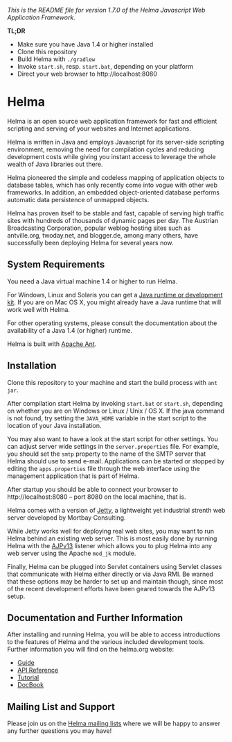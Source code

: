 _This is the README file for version 1.7.0 of the Helma Javascript Web Application Framework._

__TL;DR__  

- Make sure you have Java 1.4 or higher installed
- Clone this repository
- Build Helma with `./gradlew`
- Invoke `start.sh`, resp. `start.bat`, depending on your platform
- Direct your web browser to http://localhost:8080

# Helma

Helma is an open source web application framework for fast and efficient scripting and serving of your websites and Internet applications.

Helma is written in Java and employs Javascript for its server-side scripting environment, removing the need for compilation cycles and reducing development costs while giving you instant access to leverage the whole wealth of Java libraries out there.

Helma pioneered the simple and codeless mapping of application objects to database tables, which has only recently come into vogue with other web frameworks. In addition, an embedded object-oriented database performs automatic data persistence of unmapped objects.

Helma has proven itself to be stable and fast, capable of serving high traffic sites with hundreds of thousands of dynamic pages per day. The Austrian Broadcasting Corporation, popular weblog hosting sites such as antville.org, twoday.net, and blogger.de, among many others, have successfully been deploying Helma for several years now.

## System Requirements

You need a Java virtual machine 1.4 or higher to run Helma.

For Windows, Linux and Solaris you can get a [Java runtime or development kit](http://java.com/en/download/). If you are on Mac OS X, you might already have a Java runtime that will work well with Helma.

For other operating systems, please consult the documentation about the availability of a Java 1.4 (or higher) runtime.

Helma is built with [Apache Ant](http://ant.apache.org/).

## Installation

Clone this repository to your machine and start the build process with `ant jar`.

After compilation start Helma by invoking `start.bat` or `start.sh`, depending on whether you are on Windows or Linux / Unix / OS X. If the java command is not found, try setting the `JAVA_HOME` variable in the start script to the location of your Java
installation. 

You may also want to have a look at the start script for other settings. You can adjust server wide settings in the `server.properties` file. For example, you should set the `smtp` property to the name of the SMTP server that Helma should use to send e-mail. Applications can be started or stopped by editing the `apps.properties` file through the web interface using the management application that is part of Helma.

After startup you should be able to connect your browser to http://localhost:8080 – port 8080 on the local machine, that is.

Helma comes with a version of [Jetty](http://eclipse.org/jetty/), a lightweight yet industrial strenth web server developed by Mortbay Consulting.

While Jetty works well for deploying real web sites, you may want to run Helma behind an existing web server. This is most easily done by running Helma with the [AJPv13](http://tomcat.apache.org/connectors-doc/index.html) listener which allows you to plug Helma into any web server using the Apache `mod_jk` module.

Finally, Helma can be plugged into Servlet containers using Servlet classes that communicate with Helma either directly or via Java RMI. Be warned that these options may be harder to set up and maintain though, since most of the recent development efforts have been geared towards the AJPv13 setup.

## Documentation and Further Information

After installing and running Helma, you will be able to access introductions to the features of Helma and the various included development tools. Further information you will find on the helma.org website:

- [Guide](http://helma.org/docs/guide/)
- [API Reference](http://helma.org/docs/reference/)
- [Tutorial](http://helma.org/docs/tutorial/)
- [DocBook](http://helma.org/docs/docbook/)

## Mailing List and Support

Please join us on the [Helma mailing lists](http://helma.org/development/mailinglists/) where we will be happy to answer any further questions you may have!
